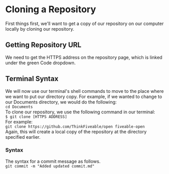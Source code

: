 # Cloning a Repository
First things first, we'll want to get a copy of our repository on our computer locally by cloning our repository.

## Getting Repository URL
We need to get the HTTPS address on the repository page, which is linked under the green Code dropdown.

## Terminal Syntax
We will now use our terminal's shell commands to move to the place where we want to put our directory copy. For example, if we wanted to change to our Documents directory, we would do the following:  
`cd Documents`  
To clone our repository, we use the following command in our terminal:  
`$ git clone [HTTPS ADDRESS]`  
For example:  
`git clone https://github.com/ThinkFiveable/open fiveable-open`  
Again, this will create a local copy of the repository at the directory specified earlier.  
### Syntax
The syntax for a commit message as follows.  
`git commit -m "Added updated commit.md"`
